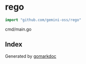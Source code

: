 <!-- Code generated by gomarkdoc. DO NOT EDIT -->

# rego

```go
import "github.com/gemini-oss/rego"
```

cmd/main.go

## Index



Generated by [gomarkdoc](<https://github.com/princjef/gomarkdoc>)
